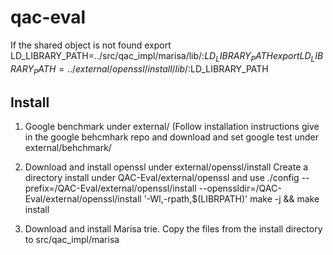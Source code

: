 # qac-eval
If the shared object is not found
export LD_LIBRARY_PATH=../src/qac_impl/marisa/lib/:$LD_LIBRARY_PATH
export LD_LIBRARY_PATH=../external/openssl/install/lib/:$LD_LIBRARY_PATH

## Install 
1. Google benchmark under external/ (Follow installation instructions give in
   the google behcmhark repo and download and set google test under external/behchmark/
2. Download and install openssl under external/openssl/install
   Create a directory install under QAC-Eval/external/openssl and use 
./config --prefix=<path>/QAC-Eval/external/openssl/install --openssldir=<path>/QAC-Eval/external/openssl/install '-Wl,-rpath,$(LIBRPATH)'
    make -j && make install

3. Download and install Marisa trie. Copy the files from the install directory
   to src/qac_impl/marisa


